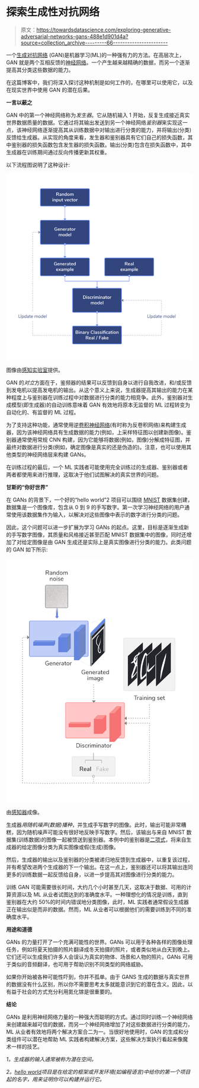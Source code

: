 # 探索生成性对抗网络

> 原文：<https://towardsdatascience.com/exploring-generative-adversarial-networks-gans-488e1d901d4a?source=collection_archive---------66----------------------->

一个[生成对抗网络](https://en.wikipedia.org/wiki/Generative_adversarial_network) (GAN)是机器学习(ML)的一种强有力的方法。在高层次上，GAN 就是两个互相反馈的[神经网络](https://blog.perceptilabs.com/four-common-types-of-neural-network-layers-and-when-to-use-them)。一个产生越来越精确的数据，而另一个逐渐提高其分类这些数据的能力。

在这篇博客中，我们将深入探讨这种机制是如何工作的，在哪里可以使用它，以及在现实世界中使用 GAN 的潜在后果。

**一言以蔽之**

GAN 中的第一个神经网络称为*发生器*。它从随机输入 1 开始，反复生成接近真实世界数据质量的数据。它通过将其输出发送到另一个神经网络*鉴别器*来实现这一点，该神经网络逐渐提高其从训练数据中对输出进行分类的能力，并将输出(分类)反馈给生成器。从实现的角度来看，发生器和鉴别器具有它们自己的损失函数，其中鉴别器的损失函数包含发生器的损失函数。输出(分类)包含在损失函数中，其中生成器在训练期间通过反向传播更新其权重。

以下流程图说明了这种设计:

![](img/74ba749b85a7d6ee39c65465d1093f63.png)

图像由[感知实验室](https://perceptilabs.com/home)提供。

GAN 的*对立*方面在于，鉴频器的结果可以反馈到自身以进行自我改进，和/或反馈到发电机以提高发电机的输出。从这个意义上来说，生成器提高其输出的能力在某种程度上与鉴别器在训练过程中对数据进行分类的能力相竞争。此外，鉴别器对生成模型(即生成器)的自动训练意味着 GAN 有效地将原本无监督的 ML 过程转变为自动化的、有监督的 ML 过程。

为了支持这种功能，通常使用逆[卷积神经网络](https://en.wikipedia.org/wiki/Convolutional_neural_network#Convolutional)(有时称为反卷积网络)来构建生成器，因为该神经网络具有生成数据的能力(例如，上采样特征图以创建新图像)。鉴别器通常使用常规 CNN 构建，因为它能够将数据(例如，图像)分解成特征图，并最终对数据进行分类(例如，确定图像是真实的还是伪造的)。注意，也可以使用其他类型的神经网络层来构建 GANs。

在训练过程的最后，一个 ML 实践者可能使用完全训练过的生成器、鉴别器或者两者都使用来进行推理，这取决于他们试图解决的真实世界的问题。

**甘斯的“你好世界”**

在 GANs 的背景下，一个好的“hello world”2 项目可以围绕 [MNIST](http://yann.lecun.com/exdb/mnist/) 数据集创建，数据集是一个图像库，包含从 0 到 9 的手写数字。第一次学习神经网络的用户通常使用该数据集作为输入，以解决对这些图像中表示的数字进行分类的问题。

因此，这个问题可以进一步扩展为学习 GANs 的起点。这里，目标是逐渐生成新的手写数字图像，其质量和风格接近甚至匹配 MNIST 数据集中的图像，同时还增加了对给定图像是由 GAN 生成还是实际上是真实图像进行分类的能力。此类问题的 GAN 如下所示:

![](img/e4385f3107792cb556ffdabeda5505c0.png)

由[感知器](https://perceptilabs.com/home)成像。

生成器*用随机噪声(数据)播种*，并生成手写数字的图像。此时，输出可能非常糟糕，因为随机噪声可能没有很好地反映手写数字。然后，该输出与来自 MNIST 数据集(训练数据)的图像一起被馈送到鉴别器。本例中的鉴别器是[二项式](https://en.wikipedia.org/wiki/Binary_classification)，将来自生成器的给定图像分类为真实图像或假(生成)图像。

然后，生成器的输出以及鉴别器的分类被递归地反馈到生成器中，以重复该过程，并有希望改进两个生成器的下一个输出。在这一点上，鉴别器还可以将其输出连同更多的训练数据一起反馈给自身，以进一步提高其对图像进行分类的能力。

训练 GAN 可能需要很长时间，大约几个小时甚至几天，这取决于数据、可用的计算资源以及 ML 从业者试图达到的准确度水平。一种理想化的情况是训练，直到鉴别器在大约 50%的时间内错误地分类图像，此时，ML 实践者通常假设生成器正在输出似是而非的数据。然而，ML 从业者可以根据他们的需要训练到不同的准确度水平。

**用途和道德**

GANs 的力量打开了一个充满可能性的世界。GANs 可以用于各种各样的图像处理任务，例如将夏天拍摄的照片翻译成冬天拍摄的照片，或者类似地从白天到晚上。它们还可以生成我们许多人会误认为真实的物体、场景和人物的照片。GANs 可用于类似的音频翻译，也可用于帮助识别不同类型的网络威胁。

如果你开始被各种可能性吓到，你并不孤单。由于 GANS 生成的数据与真实世界的数据没有什么区别，所以你不需要思考太多就能意识到它的潜在含义。因此，以有益于社会的方式充分利用氮化镓是很重要的。

**结论**

GANs 是利用神经网络力量的一种强大而聪明的方式。通过同时训练一个神经网络来创建越来越可信的数据，而另一个神经网络增加了对这些数据进行分类的能力，ML 从业者有效地将两个解决方案合二为一。当很好地使用时，GAN 的生成和分类组件可以潜在地帮助 ML 实践者构建解决方案，这些解决方案执行看起来像魔术一样的技艺。

*1。生成器的输入通常被称为潜在空间。*

*2。*[*hello world*](https://en.wikipedia.org/wiki/%22Hello,_World!%22_program)*项目是在给定的框架或开发环境(如编程语言)中给你的第一个项目起的名字，用来证明你可以构建并运行它。*